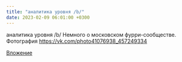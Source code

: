 ```yaml
---
title: "аналитика уровня /b/"
date: 2023-02-09 06:01:00 +0300
---
```


аналитика уровня /b/
Немного о московском фурри-сообществе.
Фотография
https://vk.com/photo41076938_457249334

[Вложение](https://vk.com/photo41076938_457249334)
